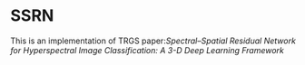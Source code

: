 # SSRN
This is an implementation of TRGS paper:*Spectral–Spatial Residual Network for Hyperspectral Image Classification: A 3-D Deep Learning Framework*
